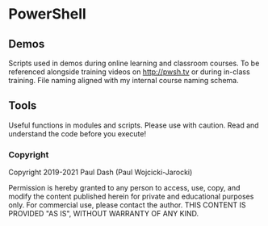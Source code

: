 # PowerShell

## Demos
Scripts used in demos during online learning and classroom courses. To be referenced alongside training videos on http://pwsh.tv or during in-class training.
File naming aligned with my internal course naming schema.

## Tools
Useful functions in modules and scripts.
Please use with caution. Read and understand the code before you execute!

### Copyright
Copyright 2019-2021 Paul Dash (Paul Wojcicki-Jarocki)

Permission is hereby granted to any person to access, use, copy, and modify the content published herein for private and educational purposes only. For commercial use, please contact the author. THIS CONTENT IS PROVIDED "AS IS", WITHOUT WARRANTY OF ANY KIND.
